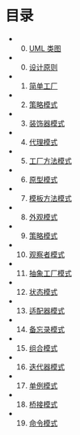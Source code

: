 目录
===

 - 00. [UML 类图](book/Chapter00/0.1-uml.md)
 - 00. [设计原则](book/Chapter00/0.2-principle.md)
 - 01. [简单工厂](book/Chapter01/simplefactory.md)
 - 02. [策略模式](book/Chapter02/strategy.md)
 - 03. [装饰器模式](book/Chapter03/decorator.md)
 - 04. [代理模式](book/Chapter04/proxy.md)
 - 05. [工厂方法模式](book/Chapter05/factorymethod.md)
 - 06. [原型模式](book/Chapter06/prototype.md)
 - 07. [模板方法模式](book/Chapter07/templatemethod.md)
 - 08. [外观模式](book/Chapter08/facade.md)
 - 09. [策略模式](book/Chapter09/builder.md)
 - 10. [观察者模式](book/Chapter10/observer.md)
 - 11. [抽象工厂模式](book/Chapter11/abstractfactory.md)
 - 12. [状态模式](book/Chapter12/state.md)
 - 13. [适配器模式](book/Chapter13/adapter.md)
 - 14. [备忘录模式](book/Chapter14/memento.md)
 - 15. [组合模式](book/Chapter14/composite.md)
 - 16. [迭代器模式](book/Chapter14/iterator.md)
 - 17. [单例模式](book/Chapter14/singleton.md)
 - 18. [桥接模式](book/Chapter14/bridge.md)
 - 19. [命令模式](book/Chapter14/command.md)

